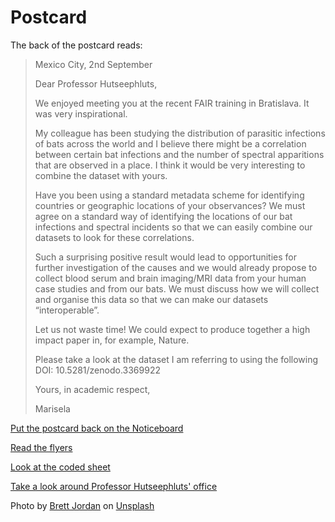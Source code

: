 # Postcard

The back of the postcard reads:

> Mexico City, 2nd September
>
> Dear Professor Hutseephluts,
>
> We enjoyed meeting you at the recent FAIR training in Bratislava. It was very
> inspirational.
>
> My colleague has been studying the distribution of parasitic infections of
> bats across the world and I believe there might be a correlation between
> certain bat infections and the number of spectral apparitions that are
> observed in a place. I think it would be very interesting to combine the
> dataset with yours.
>
> Have you been using a standard metadata scheme for identifying countries or
> geographic locations of your observances? We must agree on a standard way of
> identifying the locations of our bat infections and spectral incidents so
> that we can easily combine our datasets to look for these correlations.
>
> Such a surprising positive result would lead to opportunities for further
> investigation of the causes and we would already propose to collect blood
> serum and brain imaging/MRI data from your human case studies and from our
> bats. We must discuss how we will collect and organise this data so that we
> can make our datasets “interoperable”.
>
> Let us not waste time! We could expect to produce together a high impact
> paper in, for example, Nature.
>
> Please take a look at the dataset I am referring to using the following DOI:
> 10.5281/zenodo.3369922
>
> Yours, in academic respect,
>
> Marisela

[Put the postcard back on the Noticeboard](/the-office/noticeboard)

[Read the flyers](/the-office/noticeboard/flyers)

[Look at the coded sheet](/the-office/noticeboard/coded-sheet)

[Take a look around Professor Hutseephluts' office](/the-office)

Photo by [Brett Jordan](https://www.google.com/url?q=https%3A%2F%2Funsplash.com%2F%40brett_jordan&sa=D&sntz=1) on [Unsplash](https://www.google.com/url?q=https%3A%2F%2Funsplash.com%2Fs%2Fphotos%2Fpostcard&sa=D&sntz=1)
